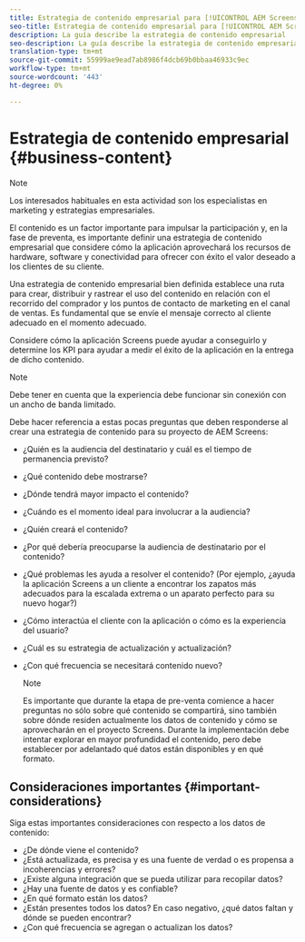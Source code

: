 ```yaml
---
title: Estrategia de contenido empresarial para [!UICONTROL AEM Screens]
seo-title: Estrategia de contenido empresarial para [!UICONTROL AEM Screens]
description: La guía describe la estrategia de contenido empresarial
seo-description: La guía describe la estrategia de contenido empresarial
translation-type: tm+mt
source-git-commit: 55999ae9ead7ab8986f4dcb69b0bbaa46933c9ec
workflow-type: tm+mt
source-wordcount: '443'
ht-degree: 0%

---
```



# Estrategia de contenido empresarial {#business-content}

>[!NOTE]
>
>Los interesados habituales en esta actividad son los especialistas en marketing y estrategias empresariales.

El contenido es un factor importante para impulsar la participación y, en la fase de preventa, es importante definir una estrategia de contenido empresarial que considere cómo la aplicación aprovechará los recursos de hardware, software y conectividad para ofrecer con éxito el valor deseado a los clientes de su cliente.

Una estrategia de contenido empresarial bien definida establece una ruta para crear, distribuir y rastrear el uso del contenido en relación con el recorrido del comprador y los puntos de contacto de marketing en el canal de ventas. Es fundamental que se envíe el mensaje correcto al cliente adecuado en el momento adecuado.

Considere cómo la aplicación Screens puede ayudar a conseguirlo y determine los KPI para ayudar a medir el éxito de la aplicación en la entrega de dicho contenido.

>[!NOTE]
>
>Debe tener en cuenta que la experiencia debe funcionar sin conexión con un ancho de banda limitado.

Debe hacer referencia a estas pocas preguntas que deben responderse al crear una estrategia de contenido para su proyecto de AEM Screens:

* ¿Quién es la audiencia del destinatario y cuál es el tiempo de permanencia previsto?
* ¿Qué contenido debe mostrarse?
* ¿Dónde tendrá mayor impacto el contenido?
* ¿Cuándo es el momento ideal para involucrar a la audiencia?
* ¿Quién creará el contenido?
* ¿Por qué debería preocuparse la audiencia de destinatario por el contenido?
* ¿Qué problemas les ayuda a resolver el contenido? (Por ejemplo, ¿ayuda la aplicación Screens a un cliente a encontrar los zapatos más adecuados para la escalada extrema o un aparato perfecto para su nuevo hogar?)
* ¿Cómo interactúa el cliente con la aplicación o cómo es la experiencia del usuario?
* ¿Cuál es su estrategia de actualización y actualización?
* ¿Con qué frecuencia se necesitará contenido nuevo?

   >[!NOTE]
   >
   >Es importante que durante la etapa de pre-venta comience a hacer preguntas no sólo sobre qué contenido se compartirá, sino también sobre dónde residen actualmente los datos de contenido y cómo se aprovecharán en el proyecto Screens. Durante la implementación debe intentar explorar en mayor profundidad el contenido, pero debe establecer por adelantado qué datos están disponibles y en qué formato.

## Consideraciones importantes {#important-considerations}

Siga estas importantes consideraciones con respecto a los datos de contenido:

* ¿De dónde viene el contenido?
* ¿Está actualizada, es precisa y es una fuente de verdad o es propensa a incoherencias y errores?
* ¿Existe alguna integración que se pueda utilizar para recopilar datos?
* ¿Hay una fuente de datos y es confiable?
* ¿En qué formato están los datos?
* ¿Están presentes todos los datos? En caso negativo, ¿qué datos faltan y dónde se pueden encontrar?
* ¿Con qué frecuencia se agregan o actualizan los datos?
